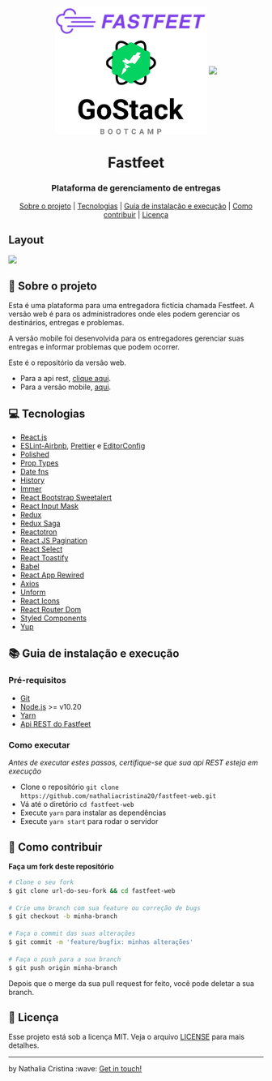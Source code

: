 <p align="center">
    <img width="300" align="center" src=".github/logo.svg">  
    <img width="300" align="center" src=".github/gostack.svg"> 
</p>

<h1 align="center">
    Fastfeet
</h1>

<h3 align="center">
Plataforma de gerenciamento de entregas
</h3>

<p align="center">
  <a href="#rocket-sobre-o-projeto">Sobre o projeto</a> | <a href="#computer-tecnologias">Tecnologias</a> | <a href="#books-guia-de-instalação-e-execução">Guia de instalação e execução</a> | <a href="#pencil-como-contribuir">Como contribuir</a> | <a href="#page_with_curl-licença">Licença</a>
</p>

## Layout

<img src=".github/gobarber_web.gif">

## :rocket: Sobre o projeto

<p>Esta é uma plataforma para uma entregadora fictícia chamada Festfeet. A versão web é para os administradores onde eles podem gerenciar os destinários, entregas e problemas.</p>
<p>A versão mobile foi desenvolvida para os entregadores gerenciar suas entregas e informar problemas que podem ocorrer.</p>

<p>Este é o repositório da versão web.</p>
<ul>
  <li>Para a api rest, <a href="https://github.com/nathaliacristina20/fastfeet">clique aqui</a>.</li>
  <li>Para a versão mobile, <a href="https://github.com/nathaliacristina20/fastfeet-mobile">aqui</a>.</li>
</ul>

## :computer: Tecnologias
    
- [React.js](https://pt-br.reactjs.org/)
- [ESLint-Airbnb](https://eslint.org/), [Prettier](https://prettier.io/) e [EditorConfig](https://editorconfig.org/)
- [Polished](https://polished.js.org/)
- [Prop Types](https://github.com/facebook/prop-types)
- [Date fns](https://date-fns.org/)
- [History](https://github.com/ReactTraining/history)
- [Immer](https://github.com/immerjs/immer)
- [React Bootstrap Sweetalert](https://github.com/djorg83/react-bootstrap-sweetalert)
- [React Input Mask](https://github.com/sanniassin/react-input-mask)
- [Redux](https://redux.js.org/)
- [Redux Saga](https://redux-saga.js.org/)
- [Reactotron](https://github.com/infinitered/reactotron)
- [React JS Pagination](https://github.com/vayser/react-js-pagination)
- [React Select](https://react-select.com/home)
- [React Toastify](https://github.com/fkhadra/react-toastify)
- [Babel](https://babeljs.io/)
- [React App Rewired](https://github.com/timarney/react-app-rewired)
- [Axios](https://github.com/axios/axios)
- [Unform](https://unform.dev/)
- [React Icons](https://react-icons.github.io/react-icons/)
- [React Router Dom](https://reacttraining.com/react-router/web/guides/quick-start)
- [Styled Components](https://styled-components.com/)
- [Yup](https://github.com/jquense/yup)

## :books: Guia de instalação e execução

### Pré-requisitos

- [Git](https://git-scm.com/)
- [Node.js](https://nodejs.org/en/) >= v10.20
- [Yarn](https://yarnpkg.com/)
- [Api REST do Fastfeet](https://github.com/nathaliacristina20/fastfeet)

### Como executar

<i>Antes de executar estes passos, certifique-se que sua api REST esteja em execução</i>

- Clone o repositório ```git clone https://github.com/nathaliacristina20/fastfeet-web.git```
- Vá até o diretório ```cd fastfeet-web```
- Execute ```yarn``` para instalar as dependências
- Execute ```yarn start``` para rodar o servidor

## :pencil: Como contribuir

<b>Faça um fork deste repositório</b>

```bash
# Clone o seu fork
$ git clone url-do-seu-fork && cd fastfeet-web

# Crie uma branch com sua feature ou correção de bugs
$ git checkout -b minha-branch

# Faça o commit das suas alterações
$ git commit -m 'feature/bugfix: minhas alterações'

# Faça o push para a sua branch
$ git push origin minha-branch
```

Depois que o merge da sua pull request for feito, você pode deletar a sua branch.

## :page_with_curl: Licença

Esse projeto está sob a licença MIT. Veja o arquivo <a href="https://github.com/nathaliacristina20/fastfeet-web/blob/master/LICENSE">LICENSE</a> para mais detalhes.

<hr />
<p>by Nathalia Cristina :wave: <a href="https://linktr.ee/nathaliacristina20">Get in touch!</a></p>
